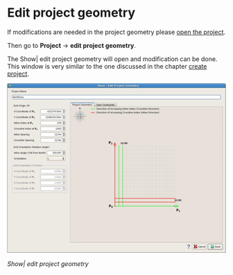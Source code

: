 # Edit project geometry

If modifications are needed in the project geometry please [open the project](open_project.md).

Then go to **Project** → **edit project geometry**.

The Show\| edit project geometry will open and modification can be done. This window is very similar to the one discussed in the chapter [create project](../create_a_new_project.md).

![](../.gitbook/assets/001_edit_project_geometry.png)

_Show\| edit project geometry_

